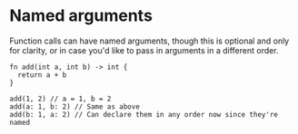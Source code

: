 # Named arguments

Function calls can have named arguments, though this is optional and only for clarity, or in case you'd like to pass in arguments in a different order.

```nc
fn add(int a, int b) -> int {
  return a + b
}

add(1, 2) // a = 1, b = 2
add(a: 1, b: 2) // Same as above
add(b: 1, a: 2) // Can declare them in any order now since they're named
```
